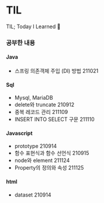 # TIL
TIL; Today I Learned 🧐

### 공부한 내용
#### Java
* 스프링 의존객체 주입 (DI) 방법 211021
#### Sql
* Mysql, MariaDB
* delete와 truncate 210912
* 중복 레코드 관리 211109
* INSERT INTO SELECT 구문 211110

#### Javascript
* prototype 210914
* 함수 표현식과 함수 선언식 210915
* node와 element 211124
* Property의 정의와 속성 211125

#### html
* dataset 210914
